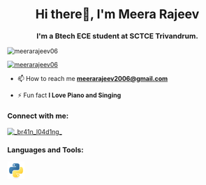 <h1 align="center">Hi there👋, I'm Meera Rajeev</h1>
<h3 align="center">I'm a Btech ECE student at SCTCE Trivandrum.</h3>

<p align="left"> <img src="https://komarev.com/ghpvc/?username=meerarajeev06&label=Profile%20views&color=0e75b6&style=flat" alt="meerarajeev06" /> </p>

<p align="left"> <a href="https://github.com/ryo-ma/github-profile-trophy"><img src="https://github-profile-trophy.vercel.app/?username=meerarajeev06" alt="meerarajeev06" /></a> </p>

- 📫 How to reach me **meerarajeev2006@gmail.com**

- ⚡ Fun fact **I Love Piano and Singing**

<h3 align="left">Connect with me:</h3>
<p align="left">
<a href="https://instagram.com/_br41n_l04d1ng_" target="blank"><img align="center" src="https://raw.githubusercontent.com/rahuldkjain/github-profile-readme-generator/master/src/images/icons/Social/instagram.svg" alt="_br41n_l04d1ng_" height="30" width="40" /></a>
</p>

<h3 align="left">Languages and Tools:</h3>
<p align="left"> <a href="https://www.python.org" target="_blank" rel="noreferrer"> <img src="https://raw.githubusercontent.com/devicons/devicon/master/icons/python/python-original.svg" alt="python" width="40" height="40"/> </a> </p>
